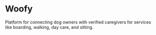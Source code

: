 # Woofy
Platform for connecting dog owners with verified caregivers for services like boarding, walking, day care, and sitting.
